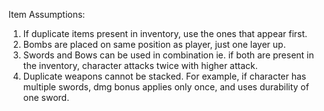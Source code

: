 Item Assumptions:
1. If duplicate items present in inventory, use the ones that appear first.
2. Bombs are placed on same position as player, just one layer up.
3. Swords and Bows can be used in combination ie. if both are present in the inventory, character attacks twice with higher attack.
4. Duplicate weapons cannot be stacked. For example, if character has multiple swords, dmg bonus applies only once, and uses
   durability of one sword.